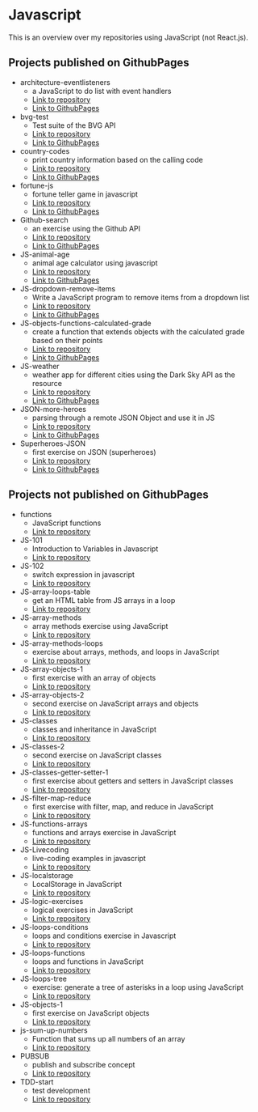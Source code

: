 # Javascript

This is an overview over my repositories using JavaScript (not React.js).

## Projects published on GithubPages

- architecture-eventlisteners
  - a JavaScript to do list with event handlers
  - [Link to repository](https://github.com/sklinkusch/architecture-eventlisteners)
  - [Link to GithubPages](https://sklinkusch.github.io/architecture-eventlisteners/)
- bvg-test
  - Test suite of the BVG API
  - [Link to repository](https://github.com/sklinkusch/bvg-test)
  - [Link to GithubPages](https://sklinkusch.github.io/bvg-test/)
- country-codes
  - print country information based on the calling code
  - [Link to repository](https://github.com/sklinkusch/country-codes)
  - [Link to GithubPages](https://sklinkusch.github.io/country-codes/)
- fortune-js
  - fortune teller game in javascript
  - [Link to repository](https://github.com/sklinkusch/fortune-js)
  - [Link to GithubPages](https://sklinkusch.github.io/fortune-js/)
- Github-search
  - an exercise using the Github API
  - [Link to repository](https://github.com/sklinkusch/Github-search)
  - [Link to GithubPages](https://sklinkusch.github.io/Github-search/)
- JS-animal-age
  - animal age calculator using javascript
  - [Link to repository](https://github.com/sklinkusch/JS-animal-age)
  - [Link to GithubPages](https://sklinkusch.github.io/JS-animal-age/)
- JS-dropdown-remove-items
  - Write a JavaScript program to remove items from a dropdown list
  - [Link to repository](https://github.com/sklinkusch/JS-dropdown-remove-items)
  - [Link to GithubPages](https://sklinkusch.github.io/JS-dropdown-remove-items/)
- JS-objects-functions-calculated-grade
  - create a function that extends objects with the calculated grade based on their points
  - [Link to repository](https://github.com/sklinkusch/JS-objects-functions-calculated-grade)
  - [Link to GithubPages](https://sklinkusch.github.io/JS-objects-functions-calculated-grade/)
- JS-weather
  - weather app for different cities using the Dark Sky API as the resource
  - [Link to repository](https://github.com/sklinkusch/JS-weather)
  - [Link to GithubPages](https://sklinkusch.github.io/JS-weather/)
- JSON-more-heroes
  - parsing through a remote JSON Object and use it in JS
  - [Link to repository](https://github.com/sklinkusch/JSON-more-heroes)
  - [Link to GithubPages](https://sklinkusch.github.io/JSON-more-heroes/)
- Superheroes-JSON
  - first exercise on JSON (superheroes)
  - [Link to repository](https://github.com/sklinkusch/Superheroes-JSON)
  - [Link to GithubPages](https://sklinkusch.github.io/Superheroes-JSON/)
  
## Projects not published on GithubPages

- functions
  - JavaScript functions
  - [Link to repository](https://github.com/sklinkusch/functions)
- JS-101
  - Introduction to Variables in Javascript
  - [Link to repository](https://github.com/sklinkusch/JS-101)
- JS-102
  - switch expression in javascript
  - [Link to repository](https://github.com/sklinkusch/JS-102)
- JS-array-loops-table
  - get an HTML table from JS arrays in a loop
  - [Link to repository](https://github.com/sklinkusch/JS-array-loops-table)
- JS-array-methods
  - array methods exercise using JavaScript
  - [Link to repository](https://github.com/sklinkusch/JS-array-methods)
- JS-array-methods-loops
  - exercise about arrays, methods, and loops in JavaScript
  - [Link to repository](https://github.com/sklinkusch/JS-array-methods-loops)
- JS-array-objects-1
  - first exercise with an array of objects
  - [Link to repository](https://github.com/sklinkusch/JS-array-objects-1)
- JS-array-objects-2
  - second exercise on JavaScript arrays and objects
  - [Link to repository](https://github.com/sklinkusch/JS-array-objects-2)
- JS-classes
  - classes and inheritance in JavaScript
  - [Link to repository](https://github.com/sklinkusch/JS-classes)
- JS-classes-2
  - second exercise on JavaScript classes
  - [Link to repository](https://github.com/sklinkusch/JS-classes-2)
- JS-classes-getter-setter-1
  - first exercise about getters and setters in JavaScript classes
  - [Link to repository](https://github.com/sklinkusch/JS-classes-getter-setter-1)
- JS-filter-map-reduce
  - first exercise with filter, map, and reduce in JavaScript
  - [Link to repository](https://github.com/sklinkusch/JS-filter-map-reduce-1)
- JS-functions-arrays
  - functions and arrays exercise in JavaScript
  - [Link to repository](https://github.com/sklinkusch/JS-functions-arrays)
- JS-Livecoding
  - live-coding examples in javascript
  - [Link to repository](https://github.com/sklinkusch/JS-Livecoding)
- JS-localstorage
  - LocalStorage in JavaScript
  - [Link to repository](https://github.com/sklinkusch/JS-localstorage)
- JS-logic-exercises
  - logical exercises in JavaScript
  - [Link to repository](https://github.com/sklinkusch/JS-logic-exercises)
- JS-loops-conditions
  - loops and conditions exercise in Javascript
  - [Link to repository](https://github.com/sklinkusch/JS-loops-conditions)
- JS-loops-functions
  - loops and functions in JavaScript
  - [Link to repository](https://github.com/sklinkusch/JS-loops-functions)
- JS-loops-tree
  - exercise: generate a tree of asterisks in a loop using JavaScript
  - [Link to repository](https://github.com/sklinkusch/JS-loops-tree)
- JS-objects-1
  - first exercise on JavaScript objects
  - [Link to repository](https://github.com/sklinkusch/JS-objects-1)
- js-sum-up-numbers
  - Function that sums up all numbers of an array
  - [Link to repository](https://github.com/sklinkusch/js-sum-up-numbers)
- PUBSUB
  - publish and subscribe concept
  - [Link to repository](https://github.com/sklinkusch/PUBSUB)
- TDD-start
  - test development
  - [Link to repository](https://github.com/sklinkusch/TDD-Start)
